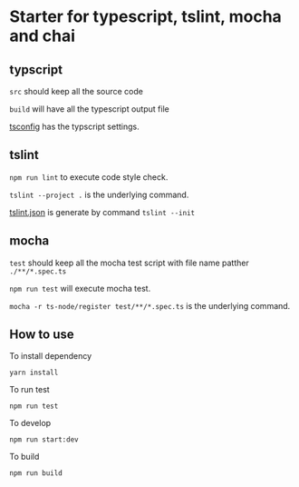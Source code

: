 # Starter for typescript, tslint, mocha and chai

## typscript

`src` should keep all the source code

`build` will have all the typescript output file

[tsconfig](./tsconfig.json) has the typscript settings.

## tslint

`npm run lint` to execute code style check. 

`tslint --project .` is the underlying command.

[tslint.json](./tslint.json) is generate by command `tslint --init`

## mocha

`test` should keep all the mocha test script with file name patther `./**/*.spec.ts`

`npm run test` will execute mocha test. 

`mocha -r ts-node/register test/**/*.spec.ts` is the underlying command.


## How to use

To install dependency

`yarn install`

To run test

`npm run test`

To develop

`npm run start:dev`

To build

`npm run build`
